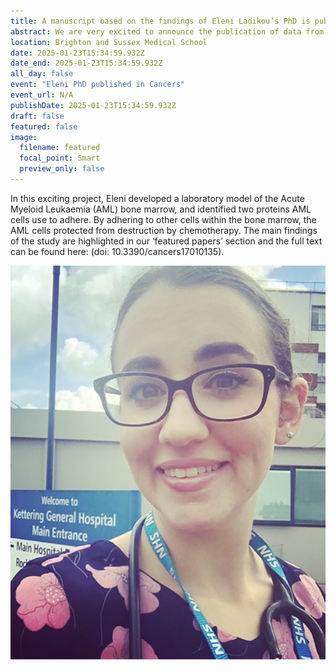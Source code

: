 ```yaml
---
title: A manuscript based on the findings of Eleni Ladikou’s PhD is published in Cancers. 
abstract: We are very excited to announce the publication of data from Eleni’s PhD in the journal Cancers.
location: Brighton and Sussex Medical School
date: 2025-01-23T15:34:59.932Z
date_end: 2025-01-23T15:34:59.932Z
all_day: false
event: "Eleni PhD published in Cancers"
event_url: N/A
publishDate: 2025-01-23T15:34:59.932Z
draft: false
featured: false
image:
  filename: featured
  focal_point: Smart
  preview_only: false
---
```


In this exciting project, Eleni developed a laboratory model of the Acute Myeloid Leukaemia (AML) bone marrow, and identified two proteins AML cells use to adhere. By adhering to other cells within the bone marrow, the AML cells protected from destruction by chemotherapy. The main findings of the study are highlighted in our ‘featured papers’ section and the full text can be found here: (doi: 10.3390/cancers17010135).  

![](Eleni25.png) 
